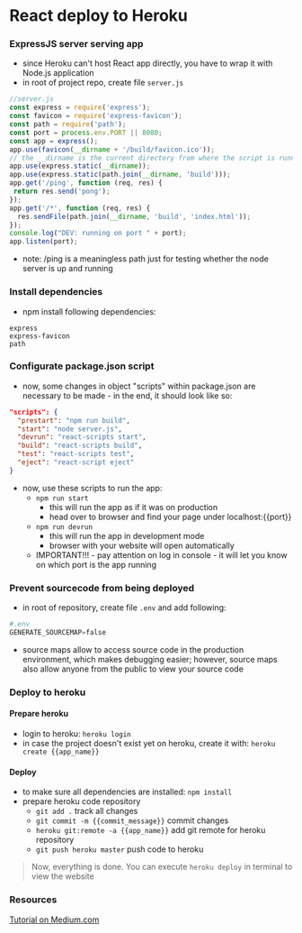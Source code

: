 # React deploy to Heroku
### ExpressJS server serving app
- since Heroku can't host React app directly, you have to wrap it with Node.js application
- in root of project repo, create file ```server.js```
```javascript
//server.js
const express = require('express');
const favicon = require('express-favicon');
const path = require('path');
const port = process.env.PORT || 8080;
const app = express();
app.use(favicon(__dirname + '/build/favicon.ico'));
// the __dirname is the current directory from where the script is running
app.use(express.static(__dirname));
app.use(express.static(path.join(__dirname, 'build')));
app.get('/ping', function (req, res) {
 return res.send('pong');
});
app.get('/*', function (req, res) {
  res.sendFile(path.join(__dirname, 'build', 'index.html'));
});
console.log("DEV: running on port " + port);
app.listen(port);
```
- note: /ping is a meaningless path just for testing whether the node server is up and running

### Install dependencies
- npm install following dependencies:
```
express
express-favicon
path
```

### Configurate package.json script
- now, some changes in object "scripts" within package.json are necessary to be made - in the end, it should look like so: 
```json
"scripts": {
  "prestart": "npm run build",
  "start": "node server.js", 
  "devrun": "react-scripts start",
  "build": "react-scripts build",
  "test": "react-scripts test",
  "eject": "react-script eject"
}
```
- now, use these scripts to run the app:
  - ```npm run start``` 
    - this will run the app as if it was on production
    - head over to browser and find your page under localhost:{{port}}
  - ```npm run devrun``` 
    - this will run the app in development mode
    - browser with your website will open automatically
  - IMPORTANT!!! - pay attention on log in console - it will let you know on which port is the app running

### Prevent sourcecode from being deployed
- in root of repository, create file ```.env``` and add following:
```python
#.env
GENERATE_SOURCEMAP=false
```
- source maps allow to access source code in the production environment, which makes debugging easier; however, source maps also allow anyone from the public to view your source code

### Deploy to heroku
#### Prepare heroku
- login to heroku:
```heroku login```
- in case the project doesn't exist yet on heroku, create it with:
```heroku create {{app_name}}```
#### Deploy
- to make sure all dependencies are installed:
```npm install```
- prepare heroku code repository
    - ```git add .``` track all changes
    - ```git commit -m {{commit_message}}``` commit changes
    - ```heroku git:remote -a {{app_name}}``` add git remote for heroku repository
    - ```git push heroku master``` push code to heroku

> Now, everything is done. You can execute ```heroku deploy``` in terminal to view the website

### Resources
[Tutorial on Medium.com](https://medium.com/jeremy-gottfrieds-tech-blog/tutorial-how-to-deploy-a-production-react-app-to-heroku-c4831dfcfa08#:~:text=%20Tutorial%3A%20how%20to%20deploy%20a%20production%20React,to%20serve%20your%20production%20build%0AIn%20your...%20More%20)